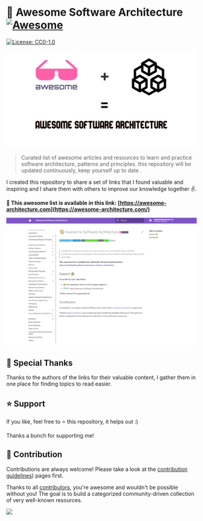 # 🎨 Awesome Software Architecture [![Awesome](https://awesome.re/badge-flat2.svg)](https://awesome.re)
[![License: CC0-1.0](https://img.shields.io/badge/License-CC0_1.0-lightgrey.svg)](http://creativecommons.org/publicdomain/zero/1.0/)

<a href="https://awesome-architecture.com">![](./banner.png)</a>

> Curated list of awesome articles and resources to learn and practice software architecture, patterns and principles. this repository will be updated continuously, keep yourself up to date .

I created this repository to share a set of links that I found valuable and inspiring and I share them with others to improve our knowledge together ✌️. 

**🚀 This awesome list is available in this link:**
**[https://awesome-architecture.com](https://awesome-architecture.com/)**

<a href="https://awesome-architecture.com"> ![home page](assets/home.png) </a>


## 🙏 Special Thanks

Thanks to the authors of the links for their valuable content, I gather them in one place for finding topics to read easier.

## ⭐ Support 

If you like, feel free to ⭐ this repository, it helps out :)

Thanks a bunch for supporting me!


## 🤝 Contribution

Contributions are always welcome! Please take a look at the [contribution guidelines](https://github.com/mehdihadeli/awesome-software-architecture/blob/main/contributing.md)) pages first.

Thanks to all [contributors](https://github.com/mehdihadeli/awesome-software-architecture/graphs/contributors), you're awesome and wouldn't be possible without you! The goal is to build a categorized community-driven collection of very well-known resources.

<a href="https://github.com/mehdihadeli/awesome-software-architecture/graphs/contributors">
  <img src="https://contrib.rocks/image?repo=mehdihadeli/awesome-software-architecture" />
</a>
